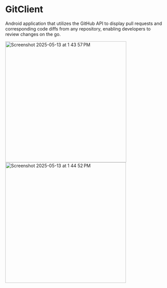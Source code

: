 # GitClient


Android application that utilizes the GitHub API to display pull requests and corresponding code diffs from any repository, enabling developers to review changes on the go.


<img width="381" alt="Screenshot 2025-05-13 at 1 43 57 PM" src="https://github.com/user-attachments/assets/ff09927a-d7bb-4ba3-bc22-f775145efeb4" />

<img width="380" alt="Screenshot 2025-05-13 at 1 44 52 PM" src="https://github.com/user-attachments/assets/e47c8751-384c-421c-9bc0-a42f68b453df" />
